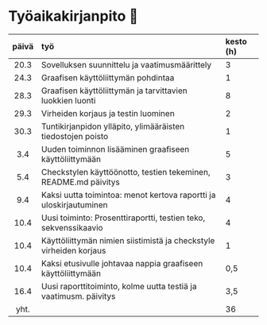 # Työaikakirjanpito    :memo:

| päivä  | työ                                                                | kesto (h)  |
| :----: | :----                                                              |       :----|
| 20.3   | Sovelluksen suunnittelu ja vaatimusmäärittely                      |     3      |
| 24.3   | Graafisen käyttöliittymän pohdintaa                                |     1      |
| 28.3   | Graafisen käyttöliittymän ja tarvittavien luokkien luonti          |     8      |
| 29.3   | Virheiden korjaus ja testin luominen                               |     2      |
| 30.3   | Tuntikirjanpidon ylläpito, ylimääräisten tiedostojen poisto        |     1      |
| 3.4    | Uuden toiminnon lisääminen graafiseen käyttöliittymään             |     5      |
| 5.4    | Checkstylen käyttöönotto, testien tekeminen, README.md päivitys    |     3      |
| 9.4    | Kaksi uutta toimintoa: menot kertova raportti ja uloskirjautuminen |     4      |
| 10.4   | Uusi toiminto: Prosenttiraportti, testien teko, sekvenssikaavio    |     4      |
| 10.4   | Käyttöliittymän nimien siistimistä ja checkstyle virheiden korjaus |     1      |
| 10.4   | Kaksi etusivulle johtavaa nappia graafiseen käyttöliittymään       |     0,5    |
| 16.4   | Uusi raporttitoiminto, kolme uutta testiä ja vaatimusm. päivitys   |     3,5    |
| yht.   |                                                                    |     36     |



